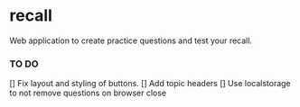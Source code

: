 # recall
Web application to create practice questions and test your recall. 


### TO DO

[] Fix layout and styling of buttons. 
[] Add topic headers
[] Use localstorage to not remove questions on browser close
